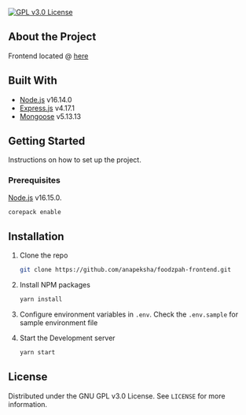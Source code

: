 [![GPL v3.0 License][license-shield]][license-url]

## About the Project

Frontend located @ [here](https://github.com/anapeksha/foodzpah-frontend)

## Built With

* [Node.js](https://nodejs.org/) v16.14.0
* [Express.js](https://expressjs.com) v4.17.1
* [Mongoose](https://mongoosejs.com) v5.13.13

## Getting Started

Instructions on how to set up the project.

### Prerequisites

[Node.js](https://nodejs.org) v16.15.0.

  ```sh
  corepack enable
  ```

## Installation

1. Clone the repo
   ```sh
   git clone https://github.com/anapeksha/foodzpah-frontend.git
   ```
3. Install NPM packages
   ```sh
   yarn install
   ```
4. Configure environment variables  in `.env`. Check the `.env.sample` for sample environment file

5. Start the Development server
    ```sh
    yarn start
    ```

## License

Distributed under the GNU GPL v3.0 License. See `LICENSE` for more information.

[license-shield]: https://img.shields.io/github/license/anapeksha/foodzpah-backend.svg?style=for-the-badge
[license-url]: https://github.com/anapeksha/foodzpah-backend/blob/main/LICENSE